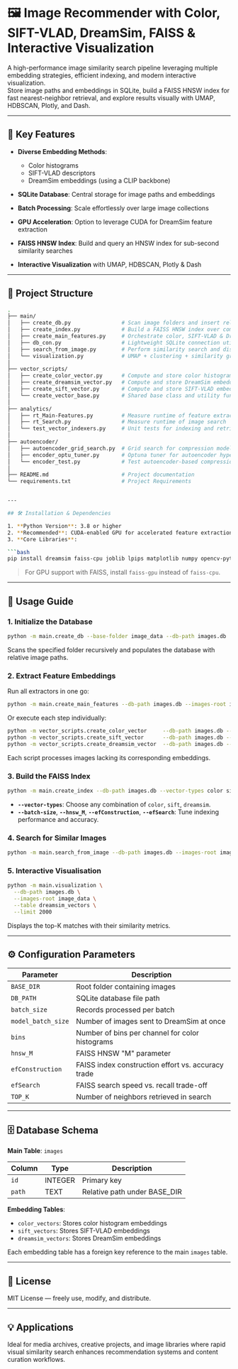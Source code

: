 # 🖼️ Image Recommender with Color, SIFT-VLAD, DreamSim, FAISS & Interactive Visualization

A high-performance image similarity search pipeline leveraging multiple embedding strategies, efficient indexing, and modern interactive visualization.  
Store image paths and embeddings in SQLite, build a FAISS HNSW index for fast nearest-neighbor retrieval, and explore results visually with UMAP, HDBSCAN, Plotly, and Dash.

---

## 🚀 Key Features

* **Diverse Embedding Methods**:  
  - Color histograms  
  - SIFT-VLAD descriptors  
  - DreamSim embeddings (using a CLIP backbone)  
  
* **SQLite Database**: Central storage for image paths and embeddings  
* **Batch Processing**: Scale effortlessly over large image collections  
* **GPU Acceleration**: Option to leverage CUDA for DreamSim feature extraction 
* **FAISS HNSW Index**: Build and query an HNSW index for sub-second similarity searches
* **Interactive Visualization** with UMAP, HDBSCAN, Plotly & Dash   


---

## 📂 Project Structure

```bash
.
├── main/
│   ├── create_db.py                # Scan image folders and insert relative filepaths into SQLite
│   ├── create_index.py             # Build a FAISS HNSW index over completed embeddings
│   ├── create_main_features.py     # Orchestrate color, SIFT-VLAD & DreamSim extraction
│   ├── db_con.py                   # Lightweight SQLite connection utility
│   ├── search_from_image.py        # Perform similarity search and display results
│   └── visualization.py            # UMAP + clustering + similarity graph rendering
│ 
├── vector_scripts/
│   ├── create_color_vector.py      # Compute and store color histogram embeddings
│   ├── create_dreamsim_vector.py   # Compute and store DreamSim embeddings (with CLIP backbone)
│   ├── create_sift_vector.py       # Compute and store SIFT-VLAD embeddings
│   └── create_vector_base.py       # Shared base class and utility functions
│
├── analytics/
│   ├── rt_Main-Features.py         # Measure runtime of feature extraction
│   ├── rt_Search.py                # Measure runtime of image search
│   └── test_vector_indexers.py     # Unit tests for indexing and retrieval pipelines
│
├── autoencoder/
│   ├── autoencoder_grid_search.py  # Grid search for compression model tuning
│   ├── encoder_optu_tuner.py       # Optuna tuner for autoencoder hyperparameters
│   └── encoder_test.py             # Test autoencoder-based compression performance
│
├── README.md                       # Project documentation
└── requirements.txt                # Project Requirements


---

## 🛠️ Installation & Dependencies

1. **Python Version**: 3.8 or higher
2. **Recommended**: CUDA-enabled GPU for accelerated feature extraction
3. **Core Libraries**:

```bash
pip install dreamsim faiss-cpu joblib lpips matplotlib numpy opencv-python Pillow requests scikit-learn scipy seaborn scikit-image submitit torch torchvision tqdm umap-learn hdbscan networkx plotly dash
```

> For GPU support with FAISS, install `faiss-gpu` instead of `faiss-cpu`.

---

## 📘 Usage Guide

### 1. Initialize the Database

```bash
python -m main.create_db --base-folder image_data --db-path images.db
```

Scans the specified folder recursively and populates the database with relative image paths.

### 2. Extract Feature Embeddings

Run all extractors in one go:

```bash
python -m main.create_main_features --db-path images.db --images-root image_data
```

Or execute each step individually:

```bash
python -m vector_scripts.create_color_vector     --db-path images.db --images-root image_data
python -m vector_scripts.create_sift_vector      --db-path images.db --images-root image_data
python -m vector_scripts.create_dreamsim_vector  --db-path images.db --images-root image_data

```

Each script processes images lacking its corresponding embeddings.

### 3. Build the FAISS Index

```bash
python -m main.create_index --db-path images.db --vector-types color sift dreamsim --output index_hnsw.faiss
```

* **`--vector-types`**: Choose any combination of `color`, `sift`, `dreamsim`.
* **`--batch-size`**, **`--hnsw_M`**, **`--efConstruction`**, **`--efSearch`**: Tune indexing performance and accuracy.

### 4. Search for Similar Images

```bash
python -m main.search_from_image --db-path images.db --images-root image_data --query path/to/query.jpg --index combo_color_sift_dreamsim --top-k 5
```

### 5. Interactive Visualisation

```bash
python -m main.visualization \
  --db-path images.db \
  --images-root image_data \
  --table dreamsim_vectors \
  --limit 2000
```

Displays the top-K matches with their similarity metrics.

---

## ⚙️ Configuration Parameters

| Parameter          | Description                                        |
| ------------------ | -------------------------------------------------- |
| `BASE_DIR`         | Root folder containing images                      |
| `DB_PATH`          | SQLite database file path                          |
| `batch_size`       | Records processed per batch                        |
| `model_batch_size` | Number of images sent to DreamSim at once          |
| `bins`             | Number of bins per channel for color histograms    |
| `hnsw_M`           | FAISS HNSW "M" parameter                           |
| `efConstruction`   | FAISS index construction effort vs. accuracy trade |
| `efSearch`         | FAISS search speed vs. recall trade-off            |
| `TOP_K`            | Number of neighbors retrieved in search            |

---

## 🗄️ Database Schema

**Main Table**: `images`

| Column | Type    | Description                   |
| ------ | ------- | ----------------------------- |
| `id`   | INTEGER | Primary key                   |
| `path` | TEXT    | Relative path under BASE\_DIR |

**Embedding Tables**:

* `color_vectors`: Stores color histogram embeddings
* `sift_vectors`: Stores SIFT-VLAD embeddings
* `dreamsim_vectors`: Stores DreamSim embeddings

Each embedding table has a foreign key reference to the main `images` table.

---

## 📄 License

MIT License — freely use, modify, and distribute.

---

## 💡 Applications

Ideal for media archives, creative projects, and image libraries where rapid visual similarity search enhances recommendation systems and content curation workflows.
